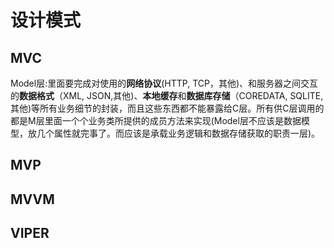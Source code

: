 # 设计模式

## MVC
Model层:里面要完成对使用的**网络协议**(HTTP, TCP，其他)、和服务器之间交互的**数据格式**（XML, JSON,其他)、**本地缓存**和**数据库存储**（COREDATA, SQLITE,其他)等所有业务细节的封装，而且这些东西都不能暴露给C层。所有供C层调用的都是M层里面一个个业务类所提供的成员方法来实现(Model层不应该是数据模型，放几个属性就完事了。而应该是承载业务逻辑和数据存储获取的职责一层)。
## MVP

## MVVM

## VIPER

